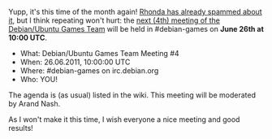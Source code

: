 <html><body><p>Yupp, it's this time of the month again! <a href="http://rhonda.deb.at/blog/debian/games-team-meeting-4.html">Rhonda has already spammed about it</a>, but I think repeating won't hurt: the <a href="http://wiki.debian.org/Games/Meetings/2011-06-26">next (4th) meeting of the Debian/Ubuntu Games Team</a> will be held in #debian-games on <strong>June 26th at 10:00 UTC</strong>.

</p><div>

<ul>

<li>What: Debian/Ubuntu Games Team Meeting #4</li>

<li>When: 26.06.2011, 10:00:00 UTC</li>

<li>Where: #debian-games on irc.deb﻿ian.org</li>

<li>Who: YOU!</li>

</ul>

The agenda is (as usual) listed in the wiki. This meeting will be moderated by Arand Nash.

As I won't make it this time, I wish everyone a nice meeting and good results!</div></body></html>